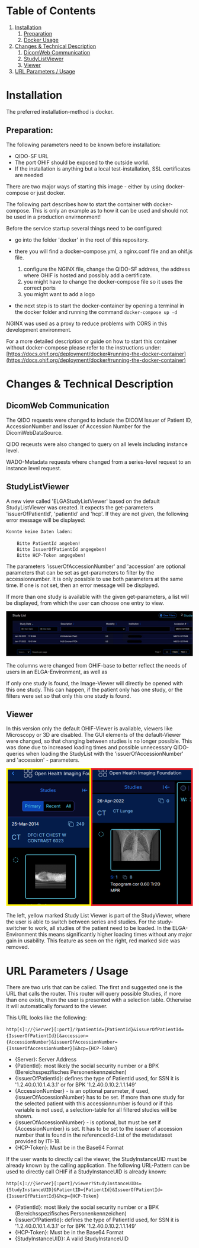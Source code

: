 # Table of Contents
1. [Installation](#installation)
   1. [Preparation](#preparation)
   2. [Docker Usage](#docker-usage)
2. [Changes & Technical Description](#changes--technical-description)
   1. [DicomWeb Communication](#dicomweb-communication)
   2. [StudyListViewer](#studylistviewer)
   3. [Viewer](#viewer)
3. [URL Parameters / Usage](#url-parameters--usage)


# Installation
The preferred installation-method is docker.

## Preparation:
The following parameters need to be known before installation:
- QIDO-SF URL
- The port OHIF should be exposed to the outside world.
- If the installation is anything but a local test-installation, SSL certificates are needed

There are two major ways of starting this image - either by using docker-compose or just docker.

The following part describes how to start the container with docker-compose. This is only an example as to how it can be used and should not be used in a production envirnonment!

Before the service startup several things need to be configured:
- go into the folder 'docker' in the root of this repository.
- there you will find a docker-compose.yml, a nginx.conf file and an ohif.js file.
	1) configure the NGINX file, change the QIDO-SF address, the address where OHIF is hosted and possibly  add a certificate.
	2) you might have to change the docker-compose file so it uses the correct ports
	3) you might want to add a logo
	
- the next step is to start the docker-container by opening a terminal in the docker folder and running the command ```docker-compose up -d```

NGINX was used as a proxy to reduce problems with CORS in this development environment.

For a more detailed description or guide on how to start this container without docker-compose please refer to the instructions under: [https://docs.ohif.org/deployment/docker#running-the-docker-container](https://docs.ohif.org/deployment/docker#running-the-docker-container)

# Changes & Technical Description

## DicomWeb Communication
The QIDO requests were changed to include the DICOM Issuer of Patient ID, AccessionNumber and Issuer of Accession Number for the DicomWebDataSource.

QIDO reqeusts were also changed to query on all levels including instance level.

WADO-Metadata requests where changed from a series-level request to an instance level request.


## StudyListViewer
A new view called 'ELGAStudyListViewer' based on the default StudyListViewer was created. It expects the get-parameters 'issuerOfPatientId', 'patientId' and 'hcp'. If they are not given, the following error message will be displayed:

```
Konnte keine Daten laden:

    Bitte PatientId angeben!
    Bitte IssuerOfPatientId angegeben!
    Bitte HCP-Token angegeben!
```

The parameters 'issuerOfAccessionNumber' and 'accession' are optional parameters that can be set as get-parameters to filter by the accessionnumber. It is only possible to use both parameters at the same time. If one is not set, then an error message will be displayed.

If more than one study is available with the given get-parameters, a list will be displayed, from which the user can choose one entry to view.

![Studlist](docs/StudyList.png)

The columns were changed from OHIF-base to better reflect the needs of users in an ELGA-Environment, as well as

If only one study is found, the Image-Viewer will directly be opened with this one study. This can happen, if the patient only has one study, or the filters were set so that only this one study is found.

## Viewer

In this version only the default OHIF-Viewer is available, viewers like Microscopy or 3D are disabled.
The GUI elements of the default-Viewer were changed, so that changing between studies is no longer possible. This was done due to increased loading times and possible unnecessary QIDO-queries when loading the StudyList with the 'issuerOfAccessionNumber' and 'accession' - parameters.

![Studlist](docs/ViewerStudyListComparison.png)

The left, yellow marked Study List Viewer is part of the StudyViewer, where the user is able to switch between series and studies. For the study-switcher to work, all studies of the patient need to be loaded. In the ELGA-Environment this means significantly higher loading times without any major gain in usability. This feature as seen on the right, red marked side was removed.


# URL Parameters / Usage
There are two urls that can be called. The first and suggested one is the URL that calls the router. This router will query possible Studies, if more than one exists, then the user is presented with a selection table. Otherwise it will automatically forward to the viewer.

This URL looks like the following:

```http[s]://{Server}[:port]/?patientid={PatientId}&issuerOfPatientId={IssuerOfPatientId}[&accession={AccessionNumber}&issuerOfAccessionNumber={IssuerOfAccessionNumber}]&hcp={HCP-Token}```
* {Server}: Server Address
* {PatientId}: most likely the social security number or a BPK (Bereichsspezifisches Personenkennzeichen)
* {IssuerOfPatientId}: defines the type of PatientId used, for SSN it is '1.2.40.0.10.1.4.3.1' or for BPK '1.2.40.0.10.2.1.1.149'
* {AccessionNumber} - is an optional parameter, if used, {issuerOfAccessionNumber} has to be set. If more than one study for the selected patient with this accessionnumber is found or if this variable is not used, a selection-table for all filtered studies will be shown.
* {issuerOfAccessionNumber} - is optional, but must be set if {AccessionNumber} is set. It has to be set to the issuer of accession number that is found in the referencedId-List of the metadataset provided by ITI-18.
* {HCP-Token}: Must be in the Base64 Format


If the user wants to directly call the viewer, the StudyInstanceUID must be already known by the calling application.
The following URL-Pattern can be used to directly call OHIF if a StudyInstanceUID is already known:

```http[s]://{Server}[:port]/viewer?StudyInstanceUIDs={StudyInstanceUID}&PatientID={PatientId}&IssuerOfPatientId={IssuerOfPatientId}&hcp={HCP-Token}```


* {PatientId}: most likely the social security number or a BPK (Bereichsspezifisches Personenkennzeichen)
* {IssuerOfPatientId}: defines the type of PatientId used, for SSN it is '1.2.40.0.10.1.4.3.1' or for BPK '1.2.40.0.10.2.1.1.149'
* {HCP-Token}: Must be in the Base64 Format
* {StudyInstanceUID}: A valid StudyInstanceUID

